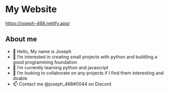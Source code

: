 # My Website
https://joseph-468.netlify.app/
## About me
- 👋 Hello, My name is Joseph
- 👀 I’m interested in creating small projects with python and buildling a good programming foundation
- 🌱 I’m currently learning python and javascript
- 💞️ I’m looking to collaborate on any projects if I find them interesting and doable
- 📫 Contact me @joseph_468#0044 on Discord
